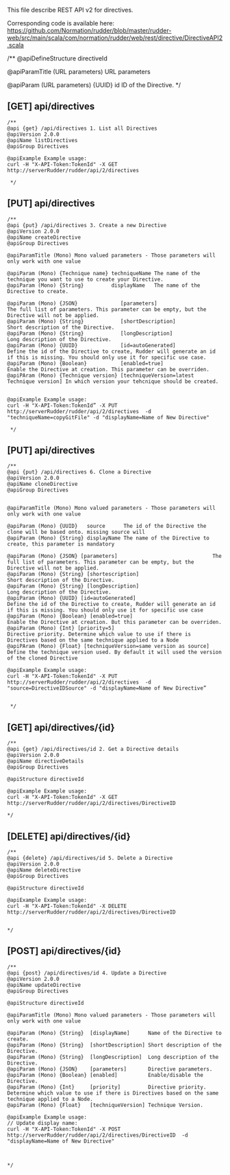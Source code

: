 
This file describe REST API v2 for directives.

Corresponding code is available here: 
https://github.com/Normation/rudder/blob/master/rudder-web/src/main/scala/com/normation/rudder/web/rest/directive/DirectiveAPI2.scala

/**
   @apiDefineStructure directiveId

   @apiParamTitle (URL parameters) URL parameters

   @apiParam (URL parameters) {UUID} id ID of the Directive.
 */

[GET] api/directives
-----------------

    /**
    @api {get} /api/directives 1. List all Directives
    @apiVersion 2.0.0
    @apiName listDirectives
    @apiGroup Directives
    
    @apiExample Example usage:
    curl -H "X-API-Token:TokenId" -X GET http://serverRudder/rudder/api/2/directives

     */


[PUT] api/directives
-----------------

    /**
    @api {put} /api/directives 3. Create a new Directive
    @apiVersion 2.0.0
    @apiName createDirective
    @apiGroup Directives

    @apiParamTitle (Mono) Mono valued parameters - Those parameters will only work with one value

    @apiParam (Mono) {Technique name} techniqueName The name of the technique you want to use to create your Directive.
    @apiParam (Mono) {String}         displayName   The name of the Directive to create.
 
    @apiParam (Mono) {JSON}              [parameters]                                The full list of parameters. This parameter can be empty, but the Directive will not be applied.
    @apiParam (Mono) {String}            [shortDescription]                          Short description of the Directive.
    @apiParam (Mono) {String}            [longDescription]                           Long description of the Directive.
    @apiParam (Mono) {UUID}              [id=autoGenerated]                          Define the id of the Directive to create, Rudder will generate an id if this is missing. You should only use it for specific use case.
    @apiParam (Mono) {Boolean}           [enabled=true]                              Enable the Directive at creation. This parameter can be overriden.
    @apiPAram (Mono) {Technique version} [techniqueVersion=latest Technique version] In which version your tehcnique should be created.

    
    @apiExample Example usage:
    curl -H "X-API-Token:TokenId” -X PUT http://serverRudder/rudder/api/2/directives  -d "techniqueName=copyGitFile" -d "displayName=Name of New Directive"

     */


[PUT] api/directives
-----------------

    /**
    @api {put} /api/directives 6. Clone a Directive
    @apiVersion 2.0.0
    @apiName cloneDirective
    @apiGroup Directives
    

    @apiParamTitle (Mono) Mono valued parameters - Those parameters will only work with one value

    @apiParam (Mono) {UUID}   source      The id of the Directive the clone will be based onto. missing source will 
    @apiParam (Mono) {String} displayName The name of the Directive to create, this parameter is mandatory
 
    @apiParam (Mono) {JSON} [parameters]                               The full list of parameters. This parameter can be empty, but the Directive will not be applied.
    @apiParam (Mono) {String} [shortescription]                        Short description of the Directive.
    @apiParam (Mono) {String} [longDescription]                        Long description of the Directive.
    @apiParam (Mono) {UUID} [id=autoGenerated]                         Define the id of the Directive to create, Rudder will generate an id if this is missing. You should only use it for specific use case
    @apiParam (Mono) {Boolean} [enabled=true]                          Enable the Directive at creation. But this parameter can be overriden.
    @apiParam (Mono) {Int} [priority=5]                                Directive priority. Determine which value to use if there is Directives based on the same technique applied to a Node
    @apiPAram (Mono) {Float} [techniqueVersion=same version as source] Define the technique version used. By default it will used the version of the cloned Directive

    @apiExample Example usage:
    curl -H "X-API-Token:TokenId" -X PUT http://serverRudder/rudder/api/2/directives  -d "source=DirectiveIDSource" -d "displayName=Name of New Directive”


     */

[GET] api/directives/{id}
--------------------------

    /**
    @api {get} /api/directives/id 2. Get a Directive details
    @apiVersion 2.0.0
    @apiName directiveDetails
    @apiGroup Directives
     
    @apiStructure directiveId

    @apiExample Example usage:
    curl -H "X-API-Token:TokenId" -X GET http://serverRudder/rudder/api/2/directives/DirectiveID

    */

[DELETE] api/directives/{id}
--------------------------

    /**
    @api {delete} /api/directives/id 5. Delete a Directive
    @apiVersion 2.0.0
    @apiName deleteDirective
    @apiGroup Directives
      
    @apiStructure directiveId

    @apiExample Example usage:
    curl -H "X-API-Token:TokenId" -X DELETE http://serverRudder/rudder/api/2/directives/DirectiveID


    */


[POST] api/directives/{id}
--------------------------

    /**
    @api {post} /api/directives/id 4. Update a Directive
    @apiVersion 2.0.0
    @apiName updateDirective
    @apiGroup Directives
     
    @apiStructure directiveId

    @apiParamTitle (Mono) Mono valued parameters - Those parameters will only work with one value

    @apiParam (Mono) {String}  [displayName]      Name of the Directive to create.
    @apiParam (Mono) {String}  [shortDescription] Short description of the Directive.
    @apiParam (Mono) {String}  [longDescription]  Long description of the Directive.
    @apiParam (Mono) {JSON}    [parameters]       Directive parameters.
    @apiParam (Mono) {Boolean} [enabled]          Enable/disable the Directive.
    @apiParam (Mono) {Int}     [priority]         Directive priority. Determine which value to use if there is Directives based on the same technique applied to a Node.
    @apiParam (Mono) {Float}   [techniqueVersion] Technique Version.

    @apiExample Example usage:
    // Update display name: 
    curl -H "X-API-Token:TokenId" -X POST http://serverRudder/rudder/api/2/directives/DirectiveID  -d "displayName=Name of New Directive"



    */
